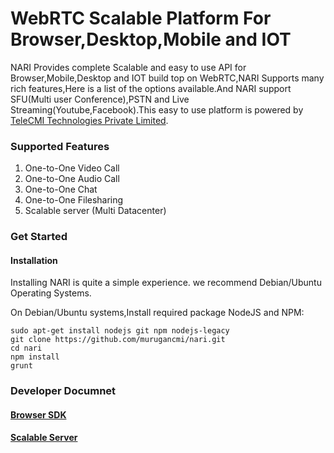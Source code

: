 # WebRTC Scalable Platform For Browser,Desktop,Mobile and IOT
NARI Provides complete Scalable and easy to use API for Browser,Mobile,Desktop and IOT build top on WebRTC,NARI Supports many rich features,Here is a list of the options available.And NARI support SFU(Multi user Conference),PSTN and Live Streaming(Youtube,Facebook).This easy to use platform is powered by
[TeleCMI Technologies Private Limited](https://telecmi.com/).
### Supported Features

1. One-to-One Video Call
2. One-to-One Audio Call
3. One-to-One Chat
4. One-to-One Filesharing
5. Scalable server (Multi Datacenter)



### Get Started

#### Installation
Installing NARI is quite a simple experience. we recommend Debian/Ubuntu Operating Systems.

On Debian/Ubuntu systems,Install required package NodeJS and NPM:

```shell
sudo apt-get install nodejs git npm nodejs-legacy
git clone https://github.com/murugancmi/nari.git
cd nari
npm install
grunt 
```


### Developer Documnet
#### [Browser SDK ](https://github.com/murugancmi/nari/wiki/browser)
#### [Scalable Server ](https://github.com/murugancmi/nari/wiki/server)

